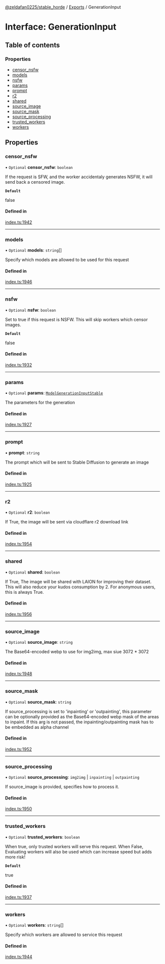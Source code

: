 [@zeldafan0225/stable_horde](../README.md) / [Exports](../modules.md) / GenerationInput

# Interface: GenerationInput

## Table of contents

### Properties

- [censor\_nsfw](GenerationInput.md#censor_nsfw)
- [models](GenerationInput.md#models)
- [nsfw](GenerationInput.md#nsfw)
- [params](GenerationInput.md#params)
- [prompt](GenerationInput.md#prompt)
- [r2](GenerationInput.md#r2)
- [shared](GenerationInput.md#shared)
- [source\_image](GenerationInput.md#source_image)
- [source\_mask](GenerationInput.md#source_mask)
- [source\_processing](GenerationInput.md#source_processing)
- [trusted\_workers](GenerationInput.md#trusted_workers)
- [workers](GenerationInput.md#workers)

## Properties

### censor\_nsfw

• `Optional` **censor\_nsfw**: `boolean`

If the request is SFW, and the worker accidentaly generates NSFW, it will send back a censored image.

**`Default`**

false

#### Defined in

[index.ts:1942](https://github.com/ZeldaFan0225/stable_horde/blob/9241243/index.ts#L1942)

___

### models

• `Optional` **models**: `string`[]

Specify which models are allowed to be used for this request

#### Defined in

[index.ts:1946](https://github.com/ZeldaFan0225/stable_horde/blob/9241243/index.ts#L1946)

___

### nsfw

• `Optional` **nsfw**: `boolean`

Set to true if this request is NSFW. This will skip workers which censor images.

**`Default`**

false

#### Defined in

[index.ts:1932](https://github.com/ZeldaFan0225/stable_horde/blob/9241243/index.ts#L1932)

___

### params

• `Optional` **params**: [`ModelGenerationInputStable`](ModelGenerationInputStable.md)

The parameters for the generation

#### Defined in

[index.ts:1927](https://github.com/ZeldaFan0225/stable_horde/blob/9241243/index.ts#L1927)

___

### prompt

• **prompt**: `string`

The prompt which will be sent to Stable Diffusion to generate an image

#### Defined in

[index.ts:1925](https://github.com/ZeldaFan0225/stable_horde/blob/9241243/index.ts#L1925)

___

### r2

• `Optional` **r2**: `boolean`

If True, the image will be sent via cloudflare r2 download link

#### Defined in

[index.ts:1954](https://github.com/ZeldaFan0225/stable_horde/blob/9241243/index.ts#L1954)

___

### shared

• `Optional` **shared**: `boolean`

If True, The image will be shared with LAION for improving their dataset. This will also reduce your kudos consumption by 2. For anonymous users, this is always True.

#### Defined in

[index.ts:1956](https://github.com/ZeldaFan0225/stable_horde/blob/9241243/index.ts#L1956)

___

### source\_image

• `Optional` **source\_image**: `string`

The Base64-encoded webp to use for img2img, max siue 3072 * 3072

#### Defined in

[index.ts:1948](https://github.com/ZeldaFan0225/stable_horde/blob/9241243/index.ts#L1948)

___

### source\_mask

• `Optional` **source\_mask**: `string`

If source_processing is set to 'inpainting' or 'outpainting', this parameter can be optionally provided as the Base64-encoded webp mask of the areas to inpaint. If this arg is not passed, the inpainting/outpainting mask has to be embedded as alpha channel

#### Defined in

[index.ts:1952](https://github.com/ZeldaFan0225/stable_horde/blob/9241243/index.ts#L1952)

___

### source\_processing

• `Optional` **source\_processing**: `img2img` \| `inpainting` \| `outpainting`

If source_image is provided, specifies how to process it.

#### Defined in

[index.ts:1950](https://github.com/ZeldaFan0225/stable_horde/blob/9241243/index.ts#L1950)

___

### trusted\_workers

• `Optional` **trusted\_workers**: `boolean`

When true, only trusted workers will serve this request. When False, Evaluating workers will also be used which can increase speed but adds more risk!

**`Default`**

true

#### Defined in

[index.ts:1937](https://github.com/ZeldaFan0225/stable_horde/blob/9241243/index.ts#L1937)

___

### workers

• `Optional` **workers**: `string`[]

Specify which workers are allowed to service this request

#### Defined in

[index.ts:1944](https://github.com/ZeldaFan0225/stable_horde/blob/9241243/index.ts#L1944)
